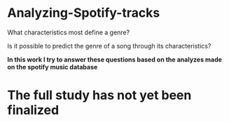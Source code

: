 # Analyzing-Spotify-tracks

What characteristics most define a genre?

Is it possible to predict the genre of a song through its characteristics?

**In this work I try to answer these questions based on the analyzes made on the spotify music database**











# The full study has not yet been finalized
